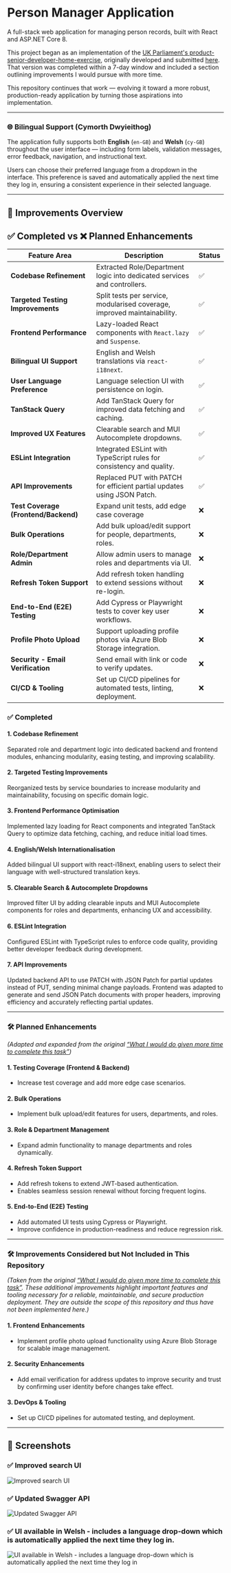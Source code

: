 # Person Manager Application

A full-stack web application for managing person records, built with React and ASP.NET Core 8.

This project began as an implementation of the [UK Parliament's product-senior-developer-home-exercise](https://github.com/ukparliament/product-senior-developer-home-exercise), originally developed and submitted [here](https://github.com/Jacqui87/product-senior-developer-home-exercise). That version was completed within a 7-day window and included a section outlining improvements I would pursue with more time.

This repository continues that work — evolving it toward a more robust, production-ready application by turning those aspirations into implementation.

---

### 🌐 Bilingual Support (Cymorth Dwyieithog)

The application fully supports both **English** (`en-GB`) and **Welsh** (`cy-GB`) throughout the user interface — including form labels, validation messages, error feedback, navigation, and instructional text.

Users can choose their preferred language from a dropdown in the interface. This preference is saved and automatically applied the next time they log in, ensuring a consistent experience in their selected language.

---

## 🚀 Improvements Overview

## ✅ Completed vs ❌ Planned Enhancements

| Feature Area                         | Description                                                              | Status |
| ------------------------------------ | ------------------------------------------------------------------------ | ------ |
| **Codebase Refinement**              | Extracted Role/Department logic into dedicated services and controllers. | ✅     |
| **Targeted Testing Improvements**    | Split tests per service, modularised coverage, improved maintainability. | ✅     |
| **Frontend Performance**             | Lazy-loaded React components with `React.lazy` and `Suspense`.           | ✅     |
| **Bilingual UI Support**             | English and Welsh translations via `react-i18next`.                      | ✅     |
| **User Language Preference**         | Language selection UI with persistence on login.                         | ✅     |
| **TanStack Query**                   | Add TanStack Query for improved data fetching and caching.               | ✅     |
| **Improved UX Features**             | Clearable search and MUI Autocomplete dropdowns.                         | ✅     |
| **ESLint Integration**               | Integrated ESLint with TypeScript rules for consistency and quality.     | ✅     |
| **API Improvements**                 | Replaced PUT with PATCH for efficient partial updates using JSON Patch.  | ✅     |
| **Test Coverage (Frontend/Backend)** | Expand unit tests, add edge case coverage                                | ❌     |
| **Bulk Operations**                  | Add bulk upload/edit support for people, departments, roles.             | ❌     |
| **Role/Department Admin**            | Allow admin users to manage roles and departments via UI.                | ❌     |
| **Refresh Token Support**            | Add refresh token handling to extend sessions without re-login.          | ❌     |
| **End-to-End (E2E) Testing**         | Add Cypress or Playwright tests to cover key user workflows.             | ❌     |
| **Profile Photo Upload**             | Support uploading profile photos via Azure Blob Storage integration.     | ❌     |
| **Security - Email Verification**    | Send email with link or code to verify updates.                          | ❌     |
| **CI/CD & Tooling**                  | Set up CI/CD pipelines for automated tests, linting, deployment.         | ❌     |

### ✅ Completed

#### 1. Codebase Refinement

Separated role and department logic into dedicated backend and frontend modules, enhancing modularity, easing testing, and improving scalability.

#### 2. Targeted Testing Improvements

Reorganized tests by service boundaries to increase modularity and maintainability, focusing on specific domain logic.

#### 3. Frontend Performance Optimisation

Implemented lazy loading for React components and integrated TanStack Query to optimize data fetching, caching, and reduce initial load times.

#### 4. English/Welsh Internationalisation

Added bilingual UI support with react-i18next, enabling users to select their language with well-structured translation keys.

#### 5. Clearable Search & Autocomplete Dropdowns

Improved filter UI by adding clearable inputs and MUI Autocomplete components for roles and departments, enhancing UX and accessibility.

#### 6. ESLint Integration

Configured ESLint with TypeScript rules to enforce code quality, providing better developer feedback during development.

#### 7. API Improvements

Updated backend API to use PATCH with JSON Patch for partial updates instead of PUT, sending minimal change payloads. Frontend was adapted to generate and send JSON Patch documents with proper headers, improving efficiency and accurately reflecting partial updates.

---

### 🛠️ Planned Enhancements

_*(Adapted and expanded from the original [“What I would do given more time to complete this task”](https://github.com/Jacqui87/product-senior-developer-home-exercise?tab=readme-ov-file#what-i-would-do-given-more-time-to-complete-this-task))*_

#### 1. **Testing Coverage (Frontend & Backend)**

- Increase test coverage and add more edge case scenarios.

#### 2. **Bulk Operations**

- Implement bulk upload/edit features for users, departments, and roles.

#### 3. **Role & Department Management**

- Expand admin functionality to manage departments and roles dynamically.

#### 4. **Refresh Token Support**

- Add refresh tokens to extend JWT-based authentication.
- Enables seamless session renewal without forcing frequent logins.

#### 5. **End-to-End (E2E) Testing**

- Add automated UI tests using Cypress or Playwright.
- Improve confidence in production-readiness and reduce regression risk.

---

### 🛠️ Improvements Considered but Not Included in This Repository

_*(Taken from the original [“What I would do given more time to complete this task”](https://github.com/Jacqui87/product-senior-developer-home-exercise?tab=readme-ov-file#what-i-would-do-given-more-time-to-complete-this-task). These additional improvements highlight important features and tooling necessary for a reliable, maintainable, and secure production deployment. They are outside the scope of this repository and thus have not been implemented here.)*_

#### 1. **Frontend Enhancements**

- Implement profile photo upload functionality using Azure Blob Storage for scalable image management.

#### 2. **Security Enhancements**

- Add email verification for address updates to improve security and trust by confirming user identity before changes take effect.

#### 3. **DevOps & Tooling**

- Set up CI/CD pipelines for automated testing, and deployment.

---

## 📸 Screenshots

### ✅ Improved search UI

![Improved search UI](screenshots/improved_search_UI.png)

### ✅ Updated Swagger API

![Updated Swagger API](screenshots/updated_swagger_api.png)

### ✅ UI available in Welsh - includes a language drop-down which is automatically applied the next time they log in.

![UI available in Welsh - includes a language drop-down which is automatically applied the next time they log in](screenshots/welsh_ui.png)

